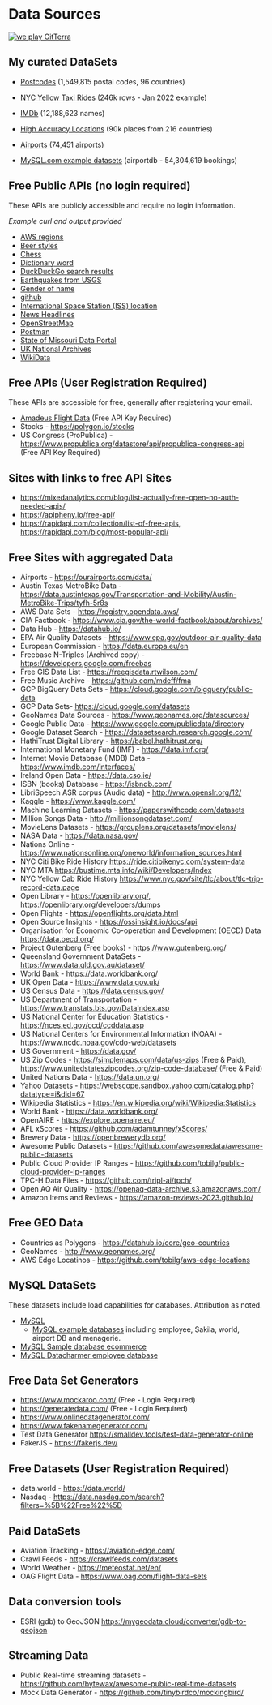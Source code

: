 # Data Sources

[![we play GitTerra](https://github.com/ronaldbradford/data/actions/workflows/gitterra.yml/badge.svg)](https://github.com/ronaldbradford/data/actions/workflows/gitterra.yml)

## My curated DataSets
- [Postcodes](mysql-data/postcodes/README.md) (1,549,815 postal codes, 96 countries)
- [NYC Yellow Taxi Rides](mysql-data/nyc-taxi/README.md) (246k rows - Jan 2022 example)
- [IMDb](mysql-data/imdb/README.md) (12,188,623 names)
- [High Accuracy Locations](mysql-data/location/README.md) (90k places from 216 countries)
- [Airports](mysql-data/airport/README.md) (74,451 airports)

- [MySQL.com example datasets](mysql-data/mysql.com/README.md) (airportdb - 54,304,619 bookings)

## Free Public APIs (no login required)

These APIs are publicly accessible and require no login information.

<i>Example curl and output provided</i>

- [AWS regions](free-public-api/aws-regions/README.md)
- [Beer styles](free-public-api/beerstyles/README.md)
- [Chess](free-public-api/chess/README.md)
- [Dictionary word](free-public-api/dictonary/README.md)
- [DuckDuckGo search results](free-public-api/duckduckgo/README.md)
- [Earthquakes from USGS](free-public-api/earthquakes/README.md)
- [Gender of name](free-public-api/genderize/README.md)
- [github](free-public-api/github/README.md)
- [International Space Station (ISS) location](free-public-api/iss/README.md)
- [News Headlines](free-public-api/news/README.md)
- [OpenStreetMap](free-public-api/openstreetmap/README.md)
- [Postman](free-public-api/postman/README/md)
- [State of Missouri Data Portal](free-public-api/mo-data/README.md)
- [UK National Archives](free-public-api/uk-archives/README.md)
- [WikiData](free-public-api/wikidata/README.md)

## Free APIs (User Registration Required)

These APIs are accessible for free, generally after registering your email.

- [Amadeus Flight Data](free-account-required/amadeus/README.md) (Free API Key Required)
- Stocks - https://polygon.io/stocks
- US Congress (ProPublica) - https://www.propublica.org/datastore/api/propublica-congress-api (Free API Key Required)

## Sites with links to free API Sites
- https://mixedanalytics.com/blog/list-actually-free-open-no-auth-needed-apis/
- https://apipheny.io/free-api/
- https://rapidapi.com/collection/list-of-free-apis, https://rapidapi.com/blog/most-popular-api/


## Free Sites with aggregated Data

- Airports - https://ourairports.com/data/
- Austin Texas MetroBike Data - https://data.austintexas.gov/Transportation-and-Mobility/Austin-MetroBike-Trips/tyfh-5r8s
- AWS Data Sets - https://registry.opendata.aws/
- CIA Factbook - https://www.cia.gov/the-world-factbook/about/archives/
- Data Hub - https://datahub.io/
- EPA Air Quality Datasets - https://www.epa.gov/outdoor-air-quality-data
- European Commission - https://data.europa.eu/en
- Freebase N-Triples (Archived copy) - https://developers.google.com/freebas
- Free GIS Data List - https://freegisdata.rtwilson.com/
- Free Music Archive - https://github.com/mdeff/fma
- GCP BigQuery Data Sets - https://cloud.google.com/bigquery/public-data
- GCP Data Sets- https://cloud.google.com/datasets
- GeoNames Data Sources - https://www.geonames.org/datasources/
- Google Public Data - https://www.google.com/publicdata/directory
- Google Dataset Search - https://datasetsearch.research.google.com/
- HathiTrust Digital Library - https://babel.hathitrust.org/
- International Monetary Fund (IMF) - https://data.imf.org/
- Internet Movie Database (IMDB) Data - https://www.imdb.com/interfaces/
- Ireland Open Data - https://data.cso.ie/
- ISBN (books) Database - https://isbndb.com/
- LibriSpeech ASR corpus (Audio data) - http://www.openslr.org/12/
- Kaggle - https://www.kaggle.com/
- Machine Learning Datasets - https://paperswithcode.com/datasets
- Million Songs Data - http://millionsongdataset.com/
- MovieLens Datasets - https://grouplens.org/datasets/movielens/
- NASA Data - https://data.nasa.gov/
- Nations Online - https://www.nationsonline.org/oneworld/information_sources.html
- NYC Citi Bike Ride History https://ride.citibikenyc.com/system-data
- NYC MTA https://bustime.mta.info/wiki/Developers/Index
- NYC Yellow Cab Ride History https://www.nyc.gov/site/tlc/about/tlc-trip-record-data.page
- Open Library - https://openlibrary.org/, https://openlibrary.org/developers/dumps
- Open Flights - https://openflights.org/data.html
- Open Source Insights - https://ossinsight.io/docs/api
- Organisation for Economic Co-operation and Development (OECD) Data https://data.oecd.org/
- Project Gutenberg (Free books) -  https://www.gutenberg.org/
- Queensland Government DataSets - https://www.data.qld.gov.au/dataset/
- World Bank - https://data.worldbank.org/
- UK Open Data - https://www.data.gov.uk/
- US Census Data - https://data.census.gov/
- US Department of Transportation - https://www.transtats.bts.gov/DataIndex.asp
- US National Center for Education Statistics - https://nces.ed.gov/ccd/ccddata.asp
- US National Centers for Environmental Information (NOAA) - https://www.ncdc.noaa.gov/cdo-web/datasets
- US Government - https://data.gov/
- US Zip Codes - https://simplemaps.com/data/us-zips (Free & Paid), https://www.unitedstateszipcodes.org/zip-code-database/ (Free & Paid)
- United Nations Data - https://data.un.org/
- Yahoo Datasets - https://webscope.sandbox.yahoo.com/catalog.php?datatype=i&did=67
- Wikipedia Statistics - https://en.wikipedia.org/wiki/Wikipedia:Statistics
- World Bank - https://data.worldbank.org/
- OpenAIRE - https://explore.openaire.eu/
- AFL xScores - https://github.com/adamtunney/xScores/
- Brewery Data - https://openbrewerydb.org/
- Awesome Public Datasets -  https://github.com/awesomedata/awesome-public-datasets
- Public Cloud Provider IP Ranges - https://github.com/tobilg/public-cloud-provider-ip-ranges
- TPC-H Data Files - https://github.com/tripl-ai/tpch/
- Open AQ Air Quality - https://openaq-data-archive.s3.amazonaws.com/
- Amazon Items and Reviews - https://amazon-reviews-2023.github.io/

## Free GEO Data
- Countries as Polygons - https://datahub.io/core/geo-countries
- GeoNames - http://www.geonames.org/
- AWS Edge Locatinos - https://github.com/tobilg/aws-edge-locations

## MySQL DataSets

These datasets include load capabilities for databases. Attribution as noted.

- [MySQL](mysql-data/README.md)
  - [MySQL example databases](https://dev.mysql.com/doc/index-other.html) including employee, Sakila, world, airport DB and menagerie.
- [MySQL Sample database ecommerce](https://www.mysqltutorial.org/mysql-sample-database.aspx)
- [MySQL Datacharmer employee database](https://github.com/datacharmer/test_db)



## Free Data Set Generators

- https://www.mockaroo.com/ (Free - Login Required)
- https://generatedata.com/ (Free - Login Required)
- https://www.onlinedatagenerator.com/
- https://www.fakenamegenerator.com/
- Test Data Generator https://smalldev.tools/test-data-generator-online
- FakerJS - https://fakerjs.dev/

## Free Datasets (User Registration Required)
- data.world - https://data.world/
- Nasdaq - https://data.nasdaq.com/search?filters=%5B%22Free%22%5D


## Paid DataSets
- Aviation Tracking - https://aviation-edge.com/
- Crawl Feeds - https://crawlfeeds.com/datasets
- World Weather - https://meteostat.net/en/
- OAG Flight Data - https://www.oag.com/flight-data-sets


## Data conversion tools
- ESRI (gdb) to GeoJSON https://mygeodata.cloud/converter/gdb-to-geojson

## Streaming Data
- Public Real-time streaming datasets -  https://github.com/bytewax/awesome-public-real-time-datasets
- Mock Data Generator - https://github.com/tinybirdco/mockingbird/
